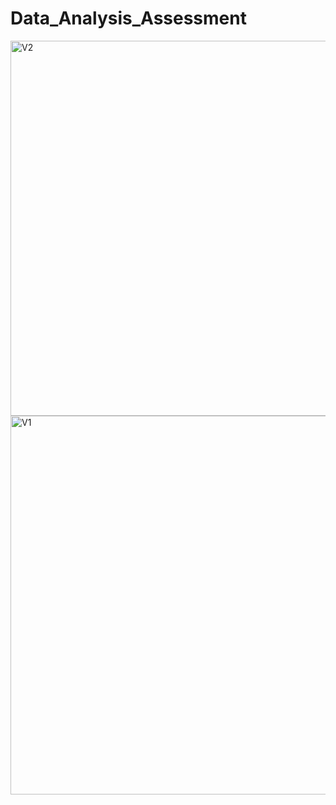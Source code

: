 # Data_Analysis_Assessment
<img width="587" height="600" alt="V2" src="https://github.com/user-attachments/assets/e108c303-7378-4264-b1b4-c48a7af3124b" />
<img width="583" height="606" alt="V1" src="https://github.com/user-attachments/assets/d60552d7-e890-4bd1-ae73-7648a4152f1e" />
